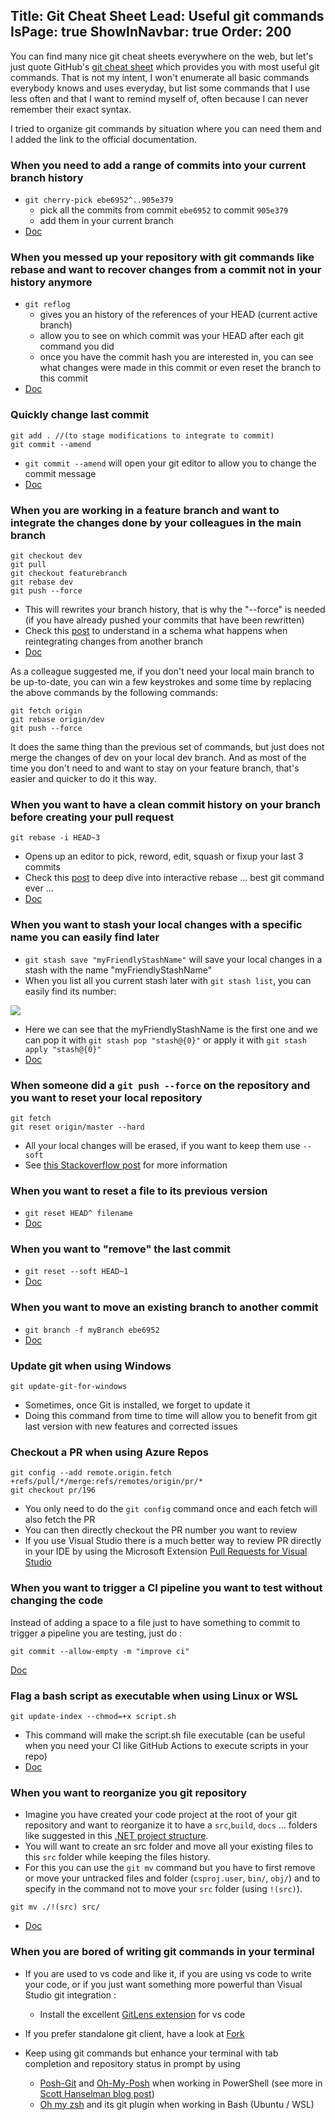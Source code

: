 Title: Git Cheat Sheet
Lead: Useful git commands
IsPage: true
ShowInNavbar: true
Order: 200
---
You can find many nice git cheat sheets everywhere on the web, but let's just quote GitHub's [git cheat sheet](https://github.github.com/training-kit/downloads/github-git-cheat-sheet.pdf) which provides you with most useful git commands. That is not my intent, I won't enumerate all basic commands everybody knows and uses everyday, but list some commands that I use less often and that I want to remind myself of, often because I can never remember their exact syntax.

I tried to organize git commands by situation where you can need them and I added the link to the official documentation.

### When you need to add a range of commits into your current branch history

- `git cherry-pick ebe6952^..905e379` 
    - pick all the commits from commit `ebe6952` to commit `905e379`
    - add them in your current branch
- [Doc](https://git-scm.com/docs/git-cherry-pick)

### When you messed up your repository with git commands like rebase and want to recover changes from a commit not in your history anymore
- `git reflog`
  - gives you an history of the references of your HEAD (current active branch)
  - allow you to see on which commit was your HEAD after each git command you did
  - once you have the commit hash you are interested in, you can see what changes were made in this commit or even reset the branch to this commit
- [Doc](https://git-scm.com/docs/git-reflog)

### Quickly change last commit

``` 
git add . //(to stage modifications to integrate to commit) 
git commit --amend
```
- `git commit --amend` will open your git editor to allow you to change the commit message
- [Doc](https://git-scm.com/docs/git-commit)

### When you are working in a feature branch and want to integrate the changes done by your colleagues in the main branch
```
git checkout dev
git pull
git checkout featurebranch
git rebase dev
git push --force
```
- This will rewrites your branch history, that is why the "--force" is needed (if you have already pushed your commits that have been rewritten)
- Check this [post](https://jeffkreeftmeijer.com/git-rebase/) to understand in a schema what happens when reintegrating changes from another branch
- [Doc](https://git-scm.com/docs/git-rebase)

As a colleague suggested me, if you don't need your local main branch to be up-to-date, you can win a few keystrokes and some time by replacing the above commands by the following commands:
```
git fetch origin
git rebase origin/dev
git push --force
```
It does the same thing than the previous set of commands, but just does not merge the changes of dev on your local dev branch. And as most of the time you don't need to and want to stay on your feature branch, that's easier and quicker to do it this way.

### When you want to have a clean commit history on your branch before creating your pull request
```
git rebase -i HEAD~3
```
- Opens up an editor to pick, reword, edit, squash or fixup your last 3 commits
- Check this [post](https://delicious-insights.com/en/posts/getting-solid-at-git-rebase-vs-merge/#cleaning-up-your-local-history-before-pushing) to deep dive into interactive rebase ... best git command ever ...
- [Doc](https://git-scm.com/docs/git-rebase)

### When you want to stash your local changes with a specific name you can easily find later
- `git stash save "myFriendlyStashName"` will save your local changes in a stash with the name "myFriendlyStashName"
- When you list all you current stash later with `git stash list`, you can easily find its number:
<img src="/images/gitcheatsheet/gitcheatsheet_console_1.png" class="img-fluid centered-img">

- Here we can see that the myFriendlyStashName is the first one and we can pop it with `git stash pop "stash@{0}"` or apply it with `git stash apply "stash@{0}"`
- [Doc](https://git-scm.com/docs/git-stash#Documentation/git-stash)

### When someone did a `git push --force` on the repository and you want to reset your local repository
```
git fetch
git reset origin/master --hard
```
- All your local changes will be erased, if you want to keep them use `--soft`
- See [this Stackoverflow post](https://stackoverflow.com/questions/9813816/git-pull-after-forced-update) for more information

### When you want to reset a file to its previous version
- `git reset HEAD^ filename`
- [Doc](https://git-scm.com/docs/git-reset)

### When you want to "remove" the last commit
- `git reset --soft HEAD~1`
- [Doc](https://git-scm.com/docs/git-reset)


### When you want to move an existing branch to another commit
- `git branch -f myBranch ebe6952`
- [Doc](https://git-scm.com/docs/git-branch)

### Update git when using Windows
```
git update-git-for-windows
```
- Sometimes, once Git is installed, we forget to update it
- Doing this command from time to time will allow you to benefit from git last version with new features and corrected issues

### Checkout a PR when using Azure Repos
```
git config --add remote.origin.fetch +refs/pull/*/merge:refs/remotes/origin/pr/*
git checkout pr/196 
```
- You only need to do the `git config` command once and each fetch will also fetch the PR
- You can then directly checkout the PR number you want to review
- If you use Visual Studio there is a much better way to review PR directly in your IDE by using the Microsoft Extension [Pull Requests for Visual Studio](https://marketplace.visualstudio.com/items?itemName=VSIDEVersionControlMSFT.pr4vs)

### When you want to trigger a CI pipeline you want to test without changing the code
Instead of adding a space to a file just to have something to commit to trigger a pipeline you are testing, just do :
```
git commit --allow-empty -m "improve ci"
```
[Doc](https://git-scm.com/docs/git-commit)

### Flag a bash script as executable when using Linux or WSL
```
git update-index --chmod=+x script.sh
```
- This command will make the script.sh file executable (can be useful when you need your CI like GitHub Actions to execute scripts in your repo)
- [Doc](https://git-scm.com/docs/git-update-index)

### When you want to reorganize you git repository
- Imagine you have created your code project at the root of your git repository and want to reorganize it to have a `src`,`build`, `docs` ... folders like suggested in this [.NET project structure](https://gist.github.com/davidfowl/ed7564297c61fe9ab814).
- You will want to create an src folder and move all your existing files to this `src` folder while keeping the files history.
- For this you can use the `git mv` command but you have to first remove or move your untracked files and folder (`csproj.user`, `bin/`, `obj/`) and to specify in the command not to move your `src` folder (using `!(src)`).
```
git mv ./!(src) src/
```
- [Doc](https://git-scm.com/docs/git-mv)

### When you are bored of writing git commands in your terminal
- If you are used to vs code and like it, if you are using vs code to write your code, or if you just want something more powerful than Visual Studio git integration :
    - Install the excellent [GitLens extension](https://marketplace.visualstudio.com/items?itemName=eamodio.gitlens) for vs code

- If you prefer standalone git client, have a look at [Fork](https://git-fork.com/)

- Keep using git commands but enhance your terminal with tab completion and repository status in prompt by using
  - [Posh-Git](https://github.com/dahlbyk/posh-git) and [Oh-My-Posh](https://github.com/JanDeDobbeleer/oh-my-posh) when working in PowerShell (see more in [Scott Hanselman blog post](https://www.hanselman.com/blog/HowToMakeAPrettyPromptInWindowsTerminalWithPowerlineNerdFontsCascadiaCodeWSLAndOhmyposh.aspx))
  - [Oh my zsh](https://github.com/robbyrussell/oh-my-zsh) and its git plugin  when working in Bash (Ubuntu / WSL)